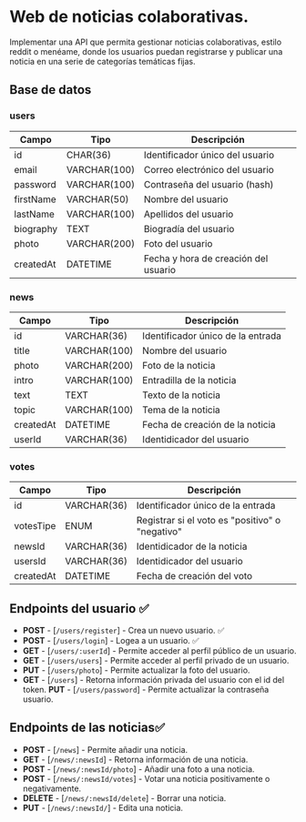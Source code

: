 # Web de noticias colaborativas.

Implementar una API que permita gestionar noticias colaborativas, estilo reddit o menéame, donde los usuarios puedan registrarse y publicar una noticia en una serie de categorías temáticas fijas.

## Base de datos

### users

| Campo     | Tipo         | Descripción                          |
| --------- | ------------ | ------------------------------------ |
| id        | CHAR(36)     | Identificador único del usuario      |
| email     | VARCHAR(100) | Correo electrónico del usuario       |
| password  | VARCHAR(100) | Contraseña del usuario (hash)        |
| firstName | VARCHAR(50)  | Nombre del usuario                   |
| lastName  | VARCHAR(100) | Apellidos del usuario                |
| biography | TEXT         | Biogradía del usuario                |
| photo     | VARCHAR(200) | Foto del usuario                     |
| createdAt | DATETIME     | Fecha y hora de creación del usuario |

### news

| Campo     | Tipo         | Descripción                       |
| --------- | ------------ | --------------------------------- |
| id        | VARCHAR(36)  | Identificador único de la entrada |
| title     | VARCHAR(100) | Nombre del usuario                |
| photo     | VARCHAR(200) | Foto de la noticia                |
| intro     | VARCHAR(100) | Entradilla de la noticia          |
| text      | TEXT         | Texto de la noticia               |
| topic     | VARCHAR(100) | Tema de la noticia                |
| createdAt | DATETIME     | Fecha de creación de la noticia   |
| userId    | VARCHAR(36)  | Identidicador del usuario         |

### votes

| Campo     | Tipo        | Descripción                                     |
| --------- | ----------- | ----------------------------------------------- |
| id        | VARCHAR(36) | Identificador único de la entrada               |
| votesTipe | ENUM        | Registrar si el voto es "positivo" o "negativo" |
| newsId    | VARCHAR(36) | Identidicador de la noticia                     |
| usersId   | VARCHAR(36) | Identidicador del usuario                       |
| createdAt | DATETIME    | Fecha de creación del voto                      |

## Endpoints del usuario ✅

-   **POST** - [`/users/register`] - Crea un nuevo usuario. ✅
-   **POST** - [`/users/login`] - Logea a un usuario. ✅
-   **GET** - [`/users/:userId`] - Permite acceder al perfil público de un usuario.
-   **GET** - [`/users/users`] - Permite acceder al perfil privado de un usuario.
-   **PUT** - [`/users/photo`] - Permite actualizar la foto del usuario.
-   **GET** - [`/users`] - Retorna información privada del usuario con el id del token.
    **PUT** - [`/users/password`] - Permite actualizar la contraseña usuario.

## Endpoints de las noticias✅

-   **POST** - [`/news`] - Permite añadir una noticia.
-   **GET** - [`/news/:newsId`] - Retorna información de una noticia.
-   **POST** - [`/news/:newsId/photo`] - Añadir una foto a una noticia.
-   **POST** - [`/news/:newsId/votes`] - Votar una noticia positivamente o negativamente.
-   **DELETE** - [`/news/:newsId/delete`] - Borrar una noticia.
-   **PUT** - [`/news/:newsId/`] - Edita una noticia.
